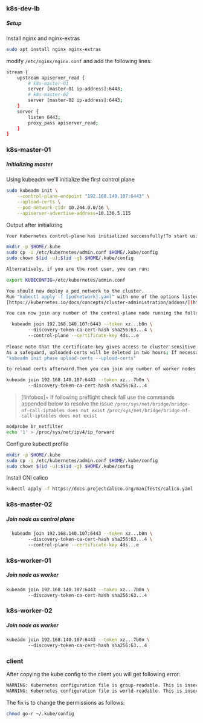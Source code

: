 ### k8s-dev-lb
##### Setup
Install nginx and nginx-extras
```bash
sudo apt install nginx nginx-extras
```

modify `/etc/nginx/nginx.conf` and add the following lines:
```bash
stream {
	upstream apiserver_read {
		# k8s-master-01
		server [master-01 ip-address]:6443;
		# k8s-master-02
		server [master-02 ip-address]:6443;
	}
	server {
		listen 6443;
		proxy_pass apiserver_read;
	}
}
```

### k8s-master-01
##### Initializing master
Using kubeadm we'll initialize the first control plane
```bash
sudo kubeadm init \
    --control-plane-endpoint "192.168.140.107:6443" \
    --upload-certs \
    --pod-network-cidr 10.244.0.0/16 \
    --apiserver-advertise-address=10.130.5.115
```

Output after initializing
```bash
Your Kubernetes control-plane has initialized successfully!To start using your cluster, you need to run the following as a regular user:

mkdir -p $HOME/.kube  
sudo cp -i /etc/kubernetes/admin.conf $HOME/.kube/config  
sudo chown $(id -u):$(id -g) $HOME/.kube/config

Alternatively, if you are the root user, you can run:

export KUBECONFIG=/etc/kubernetes/admin.conf

You should now deploy a pod network to the cluster.  
Run "kubectl apply -f [podnetwork].yaml" with one of the options listed at:  
[https://kubernetes.io/docs/concepts/cluster-administration/addons/](https://kubernetes.io/docs/concepts/cluster-administration/addons/)

You can now join any number of the control-plane node running the following command on each as root:

  kubeadm join 192.168.140.107:6443 --token xz...b0n \  
        --discovery-token-ca-cert-hash sha256:63...4 \  
        --control-plane --certificate-key 4ds...e
        
Please note that the certificate-key gives access to cluster sensitive data, keep it secret!  
As a safeguard, uploaded-certs will be deleted in two hours; If necessary, you can use  
"kubeadm init phase upload-certs --upload-certs" 

to reload certs afterward.Then you can join any number of worker nodes by running the following on each as root:

kubeadm join 192.168.140.107:6443 --token xz...7b0n \  
        --discovery-token-ca-cert-hash sha256:63...4
```

> [!infobox]+
> If following preflight check fail use the commands appended below to resolve the issue
> `/proc/sys/net/bridge/bridge-nf-call-iptables does not exist`
> `/proc/sys/net/bridge/bridge-nf-call-iptables does not exist`

```bash
modprobe br_netfilter
echo '1' > /proc/sys/net/ipv4/ip_forward 
```

Configure kubectl profile
```bash
mkdir -p $HOME/.kube
sudo cp -i /etc/kubernetes/admin.conf $HOME/.kube/config
sudo chown $(id -u):$(id -g) $HOME/.kube/config
```

Install CNI calico
```bash
kubectl apply -f https://docs.projectcalico.org/manifests/calico.yaml
```
### k8s-master-02
##### Join node as control plane
```bash
  kubeadm join 192.168.140.107:6443 --token xz...b0n \  
        --discovery-token-ca-cert-hash sha256:63...4 \  
        --control-plane --certificate-key 4ds...e
```
### k8s-worker-01
##### Join node as worker
```bash
kubeadm join 192.168.140.107:6443 --token xz...7b0n \  
        --discovery-token-ca-cert-hash sha256:63...4
```
### k8s-worker-02
##### Join node as worker
```bash
kubeadm join 192.168.140.107:6443 --token xz...7b0n \  
        --discovery-token-ca-cert-hash sha256:63...4
```



### client
After copying the kube config to the client you will get following error:
```bash
WARNING: Kubernetes configuration file is group-readable. This is insecure. Location: /home/dan/.kube/config
WARNING: Kubernetes configuration file is world-readable. This is insecure. Location: /home/dan/.kube/config
```

The fix is to change the permissions as follows:
```bash
chmod go-r ~/.kube/config
```

